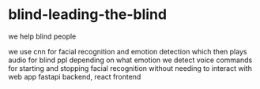 # blind-leading-the-blind
we help blind people

we use cnn for facial recognition and emotion detection which then plays audio for blind ppl depending on what emotion we detect
voice commands for starting and stopping facial recognition without needing to interact with web app
fastapi backend, react frontend
